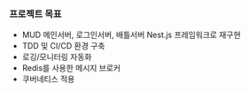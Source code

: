 ### 프로젝트 목표

- MUD 메인서버, 로그인서버, 배틀서버 Nest.js 프레임워크로 재구현
- TDD 및 CI/CD 환경 구축
- 로깅/모니터링 자동화
- Redis를 사용한 메시지 브로커
- 쿠버네티스 적용
